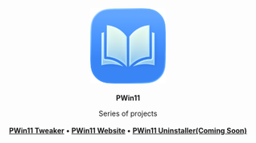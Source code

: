 <div align="center">
<img src="https://github.com/ph1ncyn/ph1ncyn/blob/main/book.png?raw=true" alt="Logo" width="150" height="150">
<br/>
<br/>
<strong>PWin11</strong>
</a>
<p align="center">
Series of projects
<br/>
<br/>
<a href="https://github.com/PWin11-Tweaker/PWin11-Tweaker"><strong>PWin11 Tweaker</strong></a>
<strong>•</strong>
<a href="https://github.com/PWin11-Tweaker/PWin11-Tweaker.github.io"><strong>PWin11 Website</strong></a>
<strong>•</strong>
<a href="https://github.com/PWin11-Tweaker/PWin11-Uninstaller"><strong>PWin11 Uninstaller(Coming Soon)</strong></a>
<br/>
</p>

